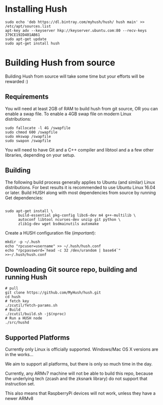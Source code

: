
# Installing Hush 

    sudo echo 'deb https://dl.bintray.com/myhush/hush/ hush main' >> /etc/apt/sources.list
    apt-key adv --keyserver hkp://keyserver.ubuntu.com:80 --recv-keys 379CE192D401AB61 
    sudo apt-get update
    sudo apt-get install hush

# Building Hush from source

Building Hush from source will take some time but your efforts will be rewarded :)

## Requirements

You will need at least 2GB of RAM to build hush from git source, OR
you can enable a swap file. To enable a 4GB swap file on modern Linux
distributions:

    sudo fallocate -l 4G /swapfile
    sudo chmod 600 /swapfile
    sudo mkswap /swapfile
    sudo swapon /swapfile

You will need to have Git and a C++ compiler and libtool and a
a few other libraries, depending on your setup.

## Building
The following build process generally applies to Ubuntu (and similar) Linux
distributions. For best results it is recommended to use Ubuntu Linux 16.04
or later.
Build HUSH along with most dependencies from source by running
Get dependencies:
```{r, engine='bash'}

sudo apt-get install \
      build-essential pkg-config libc6-dev m4 g++-multilib \
      autoconf libtool ncurses-dev unzip git python \
      zlib1g-dev wget bsdmainutils automake
```

Create a HUSH configuration file (*important*):
```
mkdir -p ~/.hush
echo "rpcuser=username" >> ~/.hush/hush.conf
echo "rpcpassword=`head -c 32 /dev/urandom | base64`" >>~/.hush/hush.conf
```

## Downloading Git source repo, building and running Hush

```{r, engine='bash'}
# pull
git clone https://github.com/MyHush/hush.git
cd hush
# fetch key
./zcutil/fetch-params.sh
# Build
./zcutil/build.sh -j$(nproc)
# Run a HUSH node
./src/hushd
```

## Supported Platforms

Currently only Linux is officially supported. Windows/Mac OS X versions are in the works...

We aim to support all platforms, but there is only so much time in the day.

Currently, any ARMv7 machine will not be able to build this repo, because the
underlying tech (zcash and the zksnark library) do not support that instruction
set.

This also means that RaspberryPi devices will not work, unless they have a newer ARMv8

